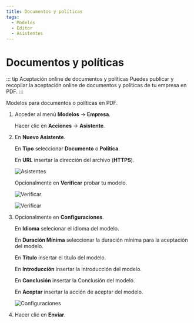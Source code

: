 ```yaml
---
title: Documentos y políticas
tags:
  - Modelos
  - Editor
  - Asistentes
---
```


# Documentos y políticas

::: tip Aceptación online de documentos y políticas
Puedes publicar y recopilar la aceptación online de documentos y políticas de tu empresa en PDF.
:::

Modelos para documentos o políticas en PDF.

1. Acceder al menú **Modelos** -> **Empresa**.

   Hacer clic en **Acciones** -> **Asistente**.

2. En **Nuevo Asistente**.

   En **Tipo** seleccionar **Documento** o **Política**.

   En **URL** insertar la dirección del archivo (**HTTPS**).

   ![Asistentes](https://cdn.phishx.io/phishx-docs/images/phishx_templates_wizard_docs_01.webp)

   Opcionalmente en **Verificar** probar tu modelo.

   ![Verificar](https://cdn.phishx.io/phishx-docs/images/phishx_templates_wizard_docs_02.webp)

   ![Verificar](https://cdn.phishx.io/phishx-docs/images/phishx_templates_wizard_docs_03.webp)

3. Opcionalmente en **Configuraciones**.

   En **Idioma** selecionar el idioma del modelo.

   En **Duración Mínima** seleccionar la duración mínima para la aceptación del modelo.

   En **Título** insertar el título del modelo.

   En **Introducción** insertar la introducción del modelo.

   En **Conclusión** insertar la Conclusión del modelo.

   En **Aceptar** insertar la acción de aceptar del modelo.

   ![Configuraciones](https://cdn.phishx.io/phishx-docs/images/phishx_templates_wizard_docs_04.webp)

4. Hacer clic en **Enviar**.
